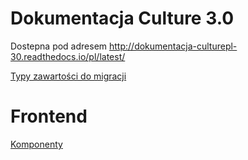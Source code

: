 # Dokumentacja Culture 3.0

Dostepna pod adresem http://dokumentacja-culturepl-30.readthedocs.io/pl/latest/

[Typy zawartości do migracji](docs/Typy-zawartosci-migracja.md)

# Frontend

[Komponenty](docs/Frontend-komponenty.md)


